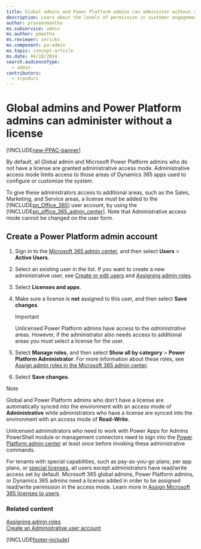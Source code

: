 ```yaml
---
title: Global admins and Power Platform admins can administer without a license
description: Learn about the levels of permission in customer engagement apps available for global admins and Microsoft Power Platform admins who don't have a license.
author: praveenmantha 
ms.subservice: admin
ms.author: pmantha
ms.reviewer: sericks
ms.component: pa-admin
ms.topic: concept-article
ms.date: 04/10/2024
search.audienceType: 
  - admin
contributors:
  - srpoduri 
---
```

# Global admins and Power Platform admins can administer without a license

[!INCLUDE[new-PPAC-banner](~/includes/new-PPAC-banner.md)]

By default, all Global admin and Microsoft Power Platform admins who do not have a license are granted administrative access mode. Administrative access mode limits access to those areas of Dynamics 365 apps used to configure or customize the system.  
  
To give these administrators access to additional areas, such as the Sales, Marketing, and Service areas, a license must be added to the [!INCLUDE[pn_Office_365](../includes/pn-office-365.md)] user account, by using the [!INCLUDE[pn_office_365_admin_center](../includes/pn-office-365-admin-center.md)]. Note that Administrative access mode cannot be changed on the user form.  
  
## Create a Power Platform admin account  
  
1. Sign in to the [Microsoft 365 admin center](https://admin.microsoft.com), and then select **Users** > **Active Users**.  
  
2. Select an existing user in the list. If you want to create a new administrative user, see [Create or edit users](https://support.office.com/article/Create-or-edit-users-435ccec3-09dd-4587-9ebd-2f3cad6bc2bc) and [Assigning admin roles](https://support.office.com/article/Assign-admin-roles-in-Office-365-eac4d046-1afd-4f1a-85fc-8219c79e1504).  
  
3. Select **Licenses and apps**.  
  
4. Make sure a license is **not** assigned to this user, and then select **Save changes**.  
  
   > [!IMPORTANT]
   > Unlicensed Power Platform admins have access to the *administrative* areas. However, if the administrator also needs access to additional areas you must select a license for the user.  
  
5. Select **Manage roles**, and then select **Show all by category** > **Power Platform Administrator**. For more information about these roles, see [Assign admin roles in the Microsoft 365 admin center](/microsoft-365/admin/add-users/assign-admin-roles).  

6. Select  **Save changes**.  
  
> [!NOTE]
> Global and Power Platform admins who don't have a license are automatically synced into the environment with an access mode of **Administrative** while administrators who have a license are synced into the environment with an access mode of **Read-Write**.
> 
> Unlicensed administrators who need to work with Power Apps for Admins PowerShell module or management connectors need to sign into the [Power Platform admin center](https://admin.powerplatform.microsoft.com/) at least once before invoking these administrative commands.
> 
> For tenants with special capabilities, such as pay-as-you-go plans, per app plans, or [special licenses](pricing-billing-skus.md#tenant-level-special-licenses), all users except administrators have read/write access set by default. Microsoft 365 global admins, Power Platform admins, or Dynamics 365 admins need a license added in order to be assigned read/write permission in the access mode. Learn more in [Assign Microsoft 365 licenses to users](/microsoft-365/admin/manage/assign-licenses-to-users). 

### Related content

[Assigning admin roles](https://support.office.com/article/Assign-admin-roles-in-Office-365-eac4d046-1afd-4f1a-85fc-8219c79e1504) <br />
[Create an Administrative user account](create-users.md#create-an-administrative-user-account)

[!INCLUDE[footer-include](../includes/footer-banner.md)]

